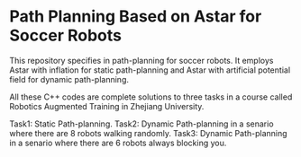 # Path Planning Based on Astar for Soccer Robots
 This repository specifies in path-planning for soccer robots. It employs Astar with inflation for static path-planning and Astar with artificial potential field for dynamic path-planning. 
 
All these C++ codes are complete solutions to three tasks in a course called Robotics Augmented Training in Zhejiang University. 

Task1: Static Path-planning.
Task2: Dynamic Path-planning in a senario where there are 8 robots walking randomly.
Task3: Dynamic Path-planning in a senario where there are 6 robots always blocking you.
